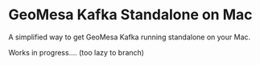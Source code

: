 # GeoMesa Kafka Standalone on Mac
A simplified way to get GeoMesa Kafka running standalone on your Mac.

Works in progress.... (too lazy to branch)